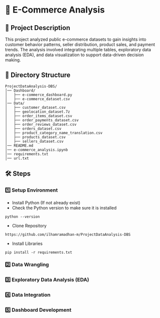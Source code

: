 # 🛒 E-Commerce Analysis

## 📌 Project Description
This project analyzed public e-commerce datasets to gain insights into customer behavior patterns, seller distribution, product sales, and payment trends. The analysis involved integrating multiple tables, exploratory data analysis (EDA), and data visualization to support data-driven decision making.

## 📂 Directory Structure
```
ProjectDataAnalysis-DBS/
│── Dashboard/
│   ├── e-commerce_dashboard.py
│   ├── e-commerce_dataset.csv
│── Data/
│   ├── customer_dataset.csv
│   ├── geolocation_dataset.7z
│   ├── order_items_dataset.csv
│   ├── order_payments_dataset.csv
│   ├── order_reviews_dataset.csv
│   ├── orders_dataset.csv
│   ├── product_category_name_translation.csv
│   ├── products_dataset.csv
│   ├── sellers_dataset.csv
│── README.md
│── e-commerce_analysis.ipynb
│── requirements.txt
│── url.txt
```

## 🛠 Steps
### 1️⃣ Setup Environment
- Install Python (If not already exist)
- Check the Python version to make sure it is installed
```
python --version
```
- Clone Repository
```
https://github.com/ilhamramadhan-m/ProjectDataAnalysis-DBS
```
- Install Libraries
```
pip install -r requirements.txt
```
### 2️⃣ Data Wrangling

### 3️⃣ Exploratory Data Analysis (EDA)

### 4️⃣ Data Integration

### 5️⃣ Dashboard Development
